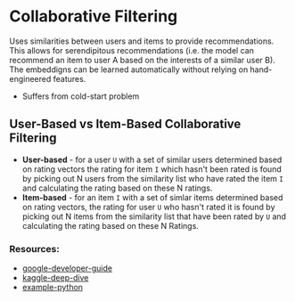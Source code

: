 # Collaborative Filtering
Uses similarities between users and items to provide recommendations. This allows for serendipitous recommendations (i.e.  the model can recommend an item to user A based on the interests of a similar user B). The embeddigns can be learned automatically without relying on hand-engineered features.



- Suffers from cold-start problem


## User-Based vs Item-Based Collaborative Filtering
- **User-based** - for a user `U` with a set of similar users determined based on rating vectors the rating for item `I` which hasn't been rated is found by picking out N users from the similarity list who have rated the item `I` and calculating the rating based on these N ratings.
- **Item-based** - for an item `I` with a set of simlar items determined based on rating vectors, the rating for user `U` who hasn't rated it is found by picking out N items from the similarity list that have been rated by `U` and calculating the rating based on these N Ratings.


### Resources:
- [google-developer-guide](https://developers.google.com/machine-learning/recommendation/collaborative/basics)
- [kaggle-deep-dive](https://www.kaggle.com/code/jhoward/collaborative-filtering-deep-dive)
- [example-python](https://realpython.com/build-recommendation-engine-collaborative-filtering/)